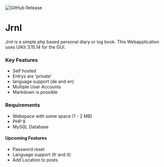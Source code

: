 ![GitHub Release](https://img.shields.io/github/v/release/cheinisch/journal?label=Latest%20Version)
# Jrnl

Jrnl is a simple php based personal diary or log book. This Webapplication uses UiKit 3.15.14 for the GUI.

### Key Features

* Self hosted
* Entrys are 'private'
* language support (de and en)
* Multiple User Accounts
* Markdown is possible

### Requirements

* Webspace with some space (1 - 2 MB)
* PHP 8
* MySQL Database

#### Upcoming Features

* Password reset
* Language support (fr and it)
* Add Location to posts
